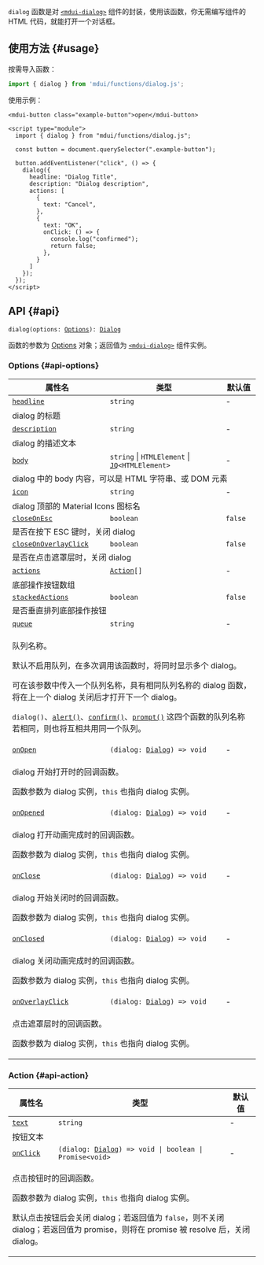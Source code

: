 `dialog` 函数是对 [`<mdui-dialog>`](/docs/2/components/dialog) 组件的封装，使用该函数，你无需编写组件的 HTML 代码，就能打开一个对话框。

## 使用方法 {#usage}

按需导入函数：

```js
import { dialog } from 'mdui/functions/dialog.js';
```

使用示例：

```html,example
<mdui-button class="example-button">open</mdui-button>

<script type="module">
  import { dialog } from "mdui/functions/dialog.js";

  const button = document.querySelector(".example-button");

  button.addEventListener("click", () => {
    dialog({
      headline: "Dialog Title",
      description: "Dialog description",
      actions: [
        {
          text: "Cancel",
        },
        {
          text: "OK",
          onClick: () => {
            console.log("confirmed");
            return false;
          },
        }
      ]
    });
  });
</script>
```

## API {#api}

<pre><code class="nohighlight">dialog(options: <a href="#api-options">Options</a>): <a href="/docs/2/components/dialog">Dialog</a></code></pre>

函数的参数为 [Options](#api-options) 对象；返回值为 [`<mdui-dialog>`](/docs/2/components/dialog) 组件实例。

### Options {#api-options}

<table>
  <thead>
    <tr>
      <th>属性名</th>
      <th>类型</th>
      <th>默认值</th>
    </tr>
  </thead>
  <tbody>
    <tr id="options-headline">
      <td><a href="#options-headline"><code>headline</code></a></td>
      <td><code>string</code></td>
      <td>-</td>
    </tr>
    <tr>
      <td colspan="3">dialog 的标题</td>
    </tr>
    <tr id="options-description">
      <td><a href="#options-description"><code>description</code></a></td>
      <td><code>string</code></td>
      <td>-</td>
    </tr>
    <tr>
      <td colspan="3">dialog 的描述文本</td>
    </tr>
    <tr id="options-body">
      <td><a href="#options-body"><code>body</code></a></td>
      <td><code>string</code> | <code>HTMLElement</code> | <code><a href="/docs/2/functions/jq">JQ</a>&lt;HTMLElement&gt;</code></td>
      <td>-</td>
    </tr>
    <tr>
      <td colspan="3">dialog 中的 body 内容，可以是 HTML 字符串、或 DOM 元素</td>
    </tr>
    <tr id="options-icon">
      <td><a href="#options-icon"><code>icon</code></a></td>
      <td><code>string</code></td>
      <td>-</td>
    </tr>
    <tr>
      <td colspan="3">dialog 顶部的 Material Icons 图标名</td>
    </tr>
    <tr id="options-closeOnEsc">
      <td><a href="#options-closeOnEsc"><code>closeOnEsc</code></a></td>
      <td><code>boolean</code></td>
      <td><code>false</code></td>
    </tr>
    <tr>
      <td colspan="3">是否在按下 ESC 键时，关闭 dialog</td>
    </tr>
    <tr id="options-closeOnOverlayClick">
      <td><a href="#options-closeOnOverlayClick"><code>closeOnOverlayClick</code></a></td>
      <td><code>boolean</code></td>
      <td><code>false</code></td>
    </tr>
    <tr>
      <td colspan="3">是否在点击遮罩层时，关闭 dialog</td>
    </tr>
    <tr id="options-actions">
      <td><a href="#options-actions"><code>actions</code></a></td>
      <td><code><a href="#api-action">Action</a>[]</code></td>
      <td>-</td>
    </tr>
    <tr>
      <td colspan="3">底部操作按钮数组</td>
    </tr>
    <tr id="options-stackedActions">
      <td><a href="#options-stackedActions"><code>stackedActions</code></a></td>
      <td><code>boolean</code></td>
      <td><code>false</code></td>
    </tr>
    <tr>
      <td colspan="3">是否垂直排列底部操作按钮</td>
    </tr>
    <tr id="options-queue">
      <td><a href="#options-queue"><code>queue</code></a></td>
      <td><code>string</code></td>
      <td>-</td>
    </tr>
    <tr>
      <td colspan="3">
        <p>队列名称。</p>
        <p>默认不启用队列，在多次调用该函数时，将同时显示多个 dialog。</p>
        <p>可在该参数中传入一个队列名称，具有相同队列名称的 dialog 函数，将在上一个 dialog 关闭后才打开下一个 dialog。</p>
        <p><code>dialog()</code>、<a href="/docs/2/functions/alert"><code>alert()</code></a>、<a href="/docs/2/functions/confirm"><code>confirm()</code></a>、<a href="/docs/2/functions/prompt"><code>prompt()</code></a> 这四个函数的队列名称若相同，则也将互相共用同一个队列。</p>
      </td>
    </tr>
    <tr id="options-onOpen">
      <td><a href="#options-onOpen"><code>onOpen</code></a></td>
      <td><code>(dialog: <a href="/docs/2/components/dialog">Dialog</a>) => void</code></td>
      <td>-</td>
    </tr>
    <tr>
      <td colspan="3">
        <p>dialog 开始打开时的回调函数。</p>
        <p>函数参数为 dialog 实例，<code>this</code> 也指向 dialog 实例。</p>
      </td>
    </tr>
    <tr id="options-onOpened">
      <td><a href="#options-onOpened"><code>onOpened</code></a></td>
      <td><code>(dialog: <a href="/docs/2/components/dialog">Dialog</a>) => void</code></td>
      <td>-</td>
    </tr>
    <tr>
      <td colspan="3">
        <p>dialog 打开动画完成时的回调函数。</p>
        <p>函数参数为 dialog 实例，<code>this</code> 也指向 dialog 实例。</p>
      </td>
    </tr>
    <tr id="options-onClose">
      <td><a href="#options-onClose"><code>onClose</code></a></td>
      <td><code>(dialog: <a href="/docs/2/components/dialog">Dialog</a>) => void</code></td>
      <td>-</td>
    </tr>
    <tr>
      <td colspan="3">
        <p>dialog 开始关闭时的回调函数。</p>
        <p>函数参数为 dialog 实例，<code>this</code> 也指向 dialog 实例。</p>
      </td>
    </tr>
    <tr id="options-onClosed">
      <td><a href="#options-onClosed"><code>onClosed</code></a></td>
      <td><code>(dialog: <a href="/docs/2/components/dialog">Dialog</a>) => void</code></td>
      <td>-</td>
    </tr>
    <tr>
      <td colspan="3">
        <p>dialog 关闭动画完成时的回调函数。</p>
        <p>函数参数为 dialog 实例，<code>this</code> 也指向 dialog 实例。</p>
      </td>
    </tr>
    <tr id="options-onOverlayClick">
      <td><a href="#options-onOverlayClick"><code>onOverlayClick</code></a></td>
      <td><code>(dialog: <a href="/docs/2/components/dialog">Dialog</a>) => void</code></td>
      <td>-</td>
    </tr>
    <tr>
      <td colspan="3">
        <p>点击遮罩层时的回调函数。</p>
        <p>函数参数为 dialog 实例，<code>this</code> 也指向 dialog 实例。</p>
      </td>
    </tr>
  </tbody>
</table>

### Action {#api-action}

<table>
  <thead>
    <tr>
      <th>属性名</th>
      <th>类型</th>
      <th>默认值</th>
    </tr>
  </thead>
  <tbody>
    <tr id="action-text">
      <td><a href="#action-text"><code>text</code></a></td>
      <td><code>string</code></td>
      <td>-</td>
    </tr>
    <tr>
      <td colspan="3">按钮文本</td>
    </tr>
    <tr id="action-onClick">
      <td><a href="#action-onClick"><code>onClick</code></a></td>
      <td><code>(dialog: <a href="/docs/2/components/dialog">Dialog</a>) => void | boolean | Promise&lt;void&gt;</code></td>
      <td>-</td>
    </tr>
    <tr>
      <td colspan="3">
        <p>点击按钮时的回调函数。</p>
        <p>函数参数为 dialog 实例，<code>this</code> 也指向 dialog 实例。</p>
        <p>默认点击按钮后会关闭 dialog；若返回值为 <code>false</code>，则不关闭 dialog；若返回值为 promise，则将在 promise 被 resolve 后，关闭 dialog。</p>
      </td>
    </tr>
  </tbody>
</table>
